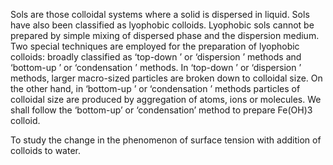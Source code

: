 Sols are those colloidal systems where a solid is dispersed in liquid. Sols have also been classified as lyophobic colloids. Lyophobic sols cannot be prepared by simple mixing of dispersed phase and the dispersion medium. Two special techniques are employed for the preparation of lyophobic colloids: broadly classified as ‘top-down ’ or ‘dispersion ’ methods and ‘bottom-up ’ or ‘condensation ’ methods. In ‘top-down ’ or ‘dispersion ’ methods, larger macro-sized particles are broken down to colloidal size. On the other hand, in ‘bottom-up ’ or ‘condensation ’ methods particles of colloidal size are produced by aggregation of atoms, ions or molecules. We shall follow the ‘bottom-up’ or ‘condensation’ method to prepare Fe(OH)3 colloid.  

To study the change in the phenomenon of surface tension with addition of colloids to water.  

